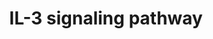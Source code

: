 ---
annotations:
- id: PW:0000968
  parent: signaling pathway
  type: Pathway Ontology
  value: interleukin-3 signaling pathway
authors:
- A.Pandey
- MaintBot
- Christine Chichester
- Eweitz
description: 'Interleukin-3 belongs to a family of cytokines, which includes IL-5
  and GM-CSF. It signals through a receptor complex comprising of an IL-3 specific
  IL-3 receptor alpha subunit (IL3RA) and a common beta chain, which is shared between
  all members of this cytokine family. Binding of IL-3 to IL3RA recruits the beta
  chain to the complex, which activates the JAK/STAT, MAPK and PI 3-kinase signaling
  modules.  Source: NetPath http://www.netpath.org/pathways?path_id=NetPath_15'
last-edited: 2021-05-23
organisms:
- Mus musculus
redirect_from:
- /index.php/Pathway:WP373
- /instance/WP373
revision: null
schema-jsonld:
- '@context': https://schema.org/
  '@id': https://wikipathways.github.io/pathways/WP373.html
  '@type': Dataset
  creator:
    '@type': Organization
    name: WikiPathways
  description: 'Interleukin-3 belongs to a family of cytokines, which includes IL-5
    and GM-CSF. It signals through a receptor complex comprising of an IL-3 specific
    IL-3 receptor alpha subunit (IL3RA) and a common beta chain, which is shared between
    all members of this cytokine family. Binding of IL-3 to IL3RA recruits the beta
    chain to the complex, which activates the JAK/STAT, MAPK and PI 3-kinase signaling
    modules.  Source: NetPath http://www.netpath.org/pathways?path_id=NetPath_15'
  keywords:
  - ATF1
  - Akt1
  - Atf2
  - Bad
  - Bax
  - Bcl2
  - Bcl2l1
  - Bcl2l11
  - Birc5
  - Bmx
  - CDC42
  - CSF2RB
  - Cbl
  - Chek1
  - Cish
  - Creb1
  - Crk
  - Crkl
  - Dnm1
  - Fcer2a
  - Fes
  - Foxo1
  - Fyn
  - Gab1
  - Gab2
  - Gata1
  - Gata2
  - Gene Symbol
  - Gm2423
  - Gnb2l1
  - Grb2
  - Gsk3a
  - Gsk3b
  - Hck
  - Hras1
  - Hspb1
  - IL3
  - Id1
  - Il3ra
  - Inpp5d
  - Jak1
  - Jak2
  - Kcnip3
  - Kras
  - Lck
  - Lyn
  - Map2k1
  - Mapk1
  - Mapk14
  - Mapk3
  - Mapk7
  - Mapk8
  - Mapk9
  - Mapkapk2
  - Matk
  - Mmp2
  - Mmp9
  - Mras
  - Nfkb1
  - PILRB
  - Pak1
  - Pik3ca
  - Pik3cd
  - Pik3r1
  - Pik3r2
  - Ppp2ca
  - Prkaca
  - Prkca
  - Prkcb
  - Ptk2
  - Ptpn11
  - Ptpn6
  - Pxn
  - Rac1
  - Rac2
  - Raf1
  - Rap1a
  - Rapgef1
  - Rara
  - Rps6kb2
  - Rxra
  - SOCS2
  - Selp
  - Sfpi1
  - Shc1
  - Slc2a1
  - Socs3
  - Sos1
  - Src
  - Stat1
  - Stat3
  - Stat5a
  - Stat5b
  - Stat6
  - Syk
  - Tec
  - Tnfrsf1b
  - Tyk2
  - Vav1
  - Vcl
  - Ywhab
  - Ywhaz
  license: CC0
  name: IL-3 signaling pathway
seo: CreativeWork
title: IL-3 signaling pathway
wpid: WP373
---